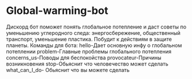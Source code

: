 # Global-warming-bot
Дискорд бот поможет понять глобальное потепление и даст советы по уменьшению углеродного следа: энергосбережение, общественный транспорт, уменьшение пластика. Побудит к действиям в защите планеты.
Команды для бота:
hello-Дает основную инфу о глобальном потеплении
problem-Главные проблемы глобального потепления
concerns_us-Поводы для беспокойства
provocateur-Причины возникновения 
stop-Обьяснит что человечество может сделать
what_can_I_do- Обьяснит что вы можете сделать
